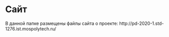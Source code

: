<h1>Сайт</h1>
<p> В данной папке размещены  файлы сайта о проекте: http://pd-2020-1.std-1276.ist.mospolytech.ru/ <p/>

